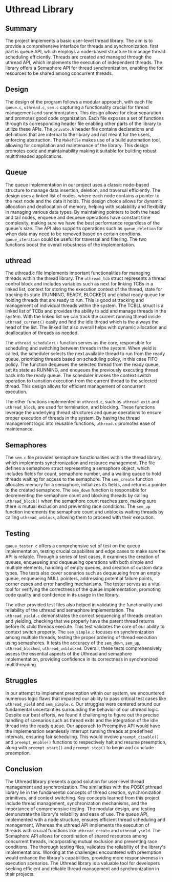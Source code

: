 # Uthread Library
## Summary
The project implements a basic user-level thread library. The aim is to 
provide a comprehensive interface for threads and synchronization. first part 
is queue API, which employs a node-based structure to manage thread scheduling
efficiently. Threads are created and managed through the uthread API, which 
implements the execution of independent threads. The library offers a 
Semaphore API for thread synchronization, enabling the for resources to be 
shared among concurrent threads. 

## Design
The design of the program follows a modular approach, with each file `queue.c`,
`uthread.c`, `sem.c` capturing a functionality crucial for thread 
management and synchronization. This design allows for clear separation and 
promotes good code organization. Each file exposes a set of functions through 
its corresponding header file enabling other parts of the library to utilize 
these APIs. The `private.h` header file contains declarations and definitions 
that are internal to the library and not meant for the users, enforcing 
abstraction. The `Makefile` makes use of a build automation tool, allowing for 
compilation and maintenance of the library. This design promotes code and 
maintainability making it suitable for building robust multithreaded 
applications.

## Queue
The queue implementation in our project uses a classic node-based structure
to manage data insertion, deletion, and traversal efficiently. The design 
uses a linked list of nodes, where each node contains a pointer to
the next node and the data it holds. This design choice allows for dynamic 
allocation and deallocation of memory, helping with scalability and 
flexibility in managing various data types. By maintaining pointers to both 
the head and tail nodes, enqueue and dequeue operations have constant time 
complexity, making sure we have the best performance regardless of the queue's 
size. The API also supports operations such as `queue_deletion` for when data 
may need to be removed based on certain condtions. `queue_iteration` could be 
useful for traversal and filtering. The two functions boost the overall 
robustness of the implementation.

## uthread
The uthread.c file implements important functionalities for managing threads 
within the thread library. The `uthread_tcb` struct represents a thread 
control block and includes variables such as next for linking TCBs in a 
linked list, context for storing the execution context of the thread, state for
tracking its state (RUNNING, READY, BLOCKED) and global ready queue for holding 
threads that are ready to run. This is good at tracking and management of individual 
threads within the system. The TCBLL struct is a linked list of TCBs and provides
the ability to add and manage threads in the system. With the linked list we 
can track the current running thread inside `uthread_current()` easily and find
the idle thread which is the always the head of the list. The linked list also 
overall helps with dynamic allocation and deallocation of threads as needed.

The `uthread_scheduler()` function serves as the core, responsible for 
scheduling and switching between threads in the system. When yield is called,
the scheduler selects the next available thread to run from the ready queue,
prioritizing threads based on scheduling policy, in this case FIFO policy. The 
function dequeues the selected thread from the ready queue, set its state as 
RUNNING, and enqueues the previously executing thread back into the ready 
queue. The scheduler invokes the context switch operation to transition 
execution from the current thread to the selected thread. This design allows 
for efficient management of concurrent execution.

The other functions implemented in `uthread.c`, such as `uthread_exit` and 
`uthread_block`, are used for termination, and blocking. These functions 
leverage the underlying thread structures and queue operations to ensure proper
execution of threads in the system. By having the thread management logic into 
reusable functions, `uthread.c` promotes ease of maintenance.

## Semaphores
The `sem.c` file provides semaphore functionalities within the thread library, 
which implements synchronization and resource management. The file defines a 
semaphore struct representing a semaphore object, which includes fields for 
count, semaphore number, and a waiting queue to hold threads waiting for 
access to the semaphore. The `sem_create` function allocates memory for a 
semaphore, initializes its fields, and returns a pointer to the created 
semaphore. The `sem_down` function is responsible for decrementing the 
semaphore count and blocking threads by calling `uthread_block()` when the 
semaphore count reaches zero, making sure there is mutual exclusion and 
preventing race conditions. The `sem_up` function increments the semaphore 
count and unblocks waiting threads by calling `uthread_unblock`, allowing them
to proceed with their execution. 

## Testing
`queue_tester.c` offers a comprehensive set of test on the queue 
implementation, testing crucial capabilites and edge cases to make sure the 
API is reliable. Through a series of test cases, it examines the creation of 
queues, enqueueing and dequeueing operations with both simple and multiple 
elements, handling of empty queues, and creation of custom data types. The 
tests also cover scenarios such as dequeueing from an empty queue, enqueueing 
NULL pointers, addressing potential failure points, corner cases and error 
handling mechanisms. The tester serves as a vital tool for verifying the 
correctness of the queue implementation, promoting code quality and confidence 
in its usage in the library. 

The other provided test files also helped in validating the functionality 
and reliability of the uthread and semaphore implementation. The 
`uthread_yield.c` demonstrates the correct sequencing of threads creation and 
yielding, checking that we properly have the parent thread returns before its 
child threads execute. This test validates the core of our ability to context 
switch properly. The `sem_simple.c` focuses on synchronization among multiple 
threads, testing the proper ordering of thread execution using semaphores. It 
tests the accuracy of the `sem_down`, `sem_up`, `uthread_blocked`, 
`uthread_unblocked`. Overall, these tests comprehensively assess the essential 
aspects of the Uthread  and semaphore implementation, providing confidence in 
its correctness in synchronized multithreading.

## Struggles 
In our attempt to implement preemption within our system, we encountered 
numerous logic flaws that impacted our ability to pass critical test cases like
`uthread_yield` and `sem_simple.c`. Our struggles were centered around our 
fundamental uncertainties surrounding the behavior of our uthread logic. 
Despite our best efforts, we found it challenging to figure out the precise 
handling of scenarios such as thread exits and the integration of the idle 
thread into the ready queue. Our apporach to Preemptive API would have the 
implemenation seamlessly interrupt running threads at predefined intervals, 
ensuring fair scheduling. This would involve `preempt_disable()` and 
`preempt_enable()` functions to respectively halt and resume preemption, along
with `preempt_start()` and `preempt_stop()` to begin and conclude preemption.

## Conclusion
The Uthread library presents a good solution for user-level thread management 
and synchronization. The similarities with the POSIX pthread library lie in the 
fundamental concepts of thread creation, synchronization primitives, and 
context switching. Key concepts learned from this project include thread 
management, synchronization mechanisms, and the importance of comprehensive 
testing. The modular design, and testing demonstrate the library's reliability 
and ease of use. The queue API, implemented with a node structure, ensures 
efficient thread scheduling and management, Whereas the uthread API implements 
the execution of threads with crucial functions like `uthread_create` and 
`uthread_yield`. The Semaphore API allows for coordination of shared resources 
among concurrent threads, incorporating mutual exclusion and preventing race 
conditions. The thorough testing files, validates the reliability of the library's 
implementations. Working at the challenges encountered with preemption would enhance
the library's capabilities, providing more responsiveness in execution scenarios.
The Uthread library  is a valuable tool for developers seeking efficient and 
reliable thread management and synchronization in their projects.
